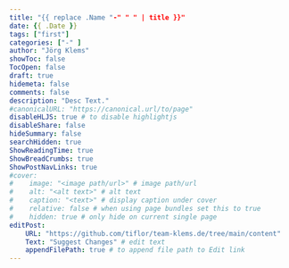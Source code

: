 ```yaml
---
title: "{{ replace .Name "-" " " | title }}"
date: {{ .Date }}
tags: ["first"]
categories: ["-" ]
author: "Jörg Klems"
showToc: false
TocOpen: false
draft: true
hidemeta: false
comments: false
description: "Desc Text."
#canonicalURL: "https://canonical.url/to/page"
disableHLJS: true # to disable highlightjs
disableShare: false
hideSummary: false
searchHidden: true
ShowReadingTime: true
ShowBreadCrumbs: true
ShowPostNavLinks: true
#cover:
#    image: "<image path/url>" # image path/url
#    alt: "<alt text>" # alt text
#    caption: "<text>" # display caption under cover
#    relative: false # when using page bundles set this to true
#    hidden: true # only hide on current single page
editPost:
    URL: "https://github.com/tiflor/team-klems.de/tree/main/content"
    Text: "Suggest Changes" # edit text
    appendFilePath: true # to append file path to Edit link
---
```

